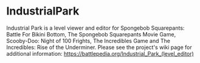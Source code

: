 # IndustrialPark
Industrial Park is a level viewer and editor for Spongebob Squarepants: Battle For Bikini Bottom, The Spongebob Squarepants Movie Game, Scooby-Doo: Night of 100 Frights, The Incredibles Game and The Incredibles: Rise of the Underminer. Please see the project's wiki page for additional information: https://battlepedia.org/Industrial_Park_(level_editor)